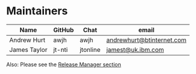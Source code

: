 Maintainers
===========

| Name                      | GitHub           | Chat           | email                               |
|---------------------------|------------------|----------------|-------------------------------------|
| Andrew Hurt               | awjh             | awjh           | andrewhurt@btinternet.com          |
| James Taylor              | jt-nti           |   jtonline     | jamest@uk.ibm.com                   |

Also: Please see the [Release Manager section](https://github.com/hyperledger/fabric/blob/master/MAINTAINERS.md)
